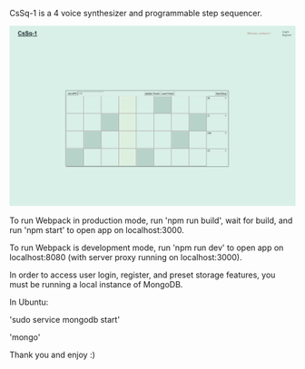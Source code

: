 CsSq-1 is a 4 voice synthesizer and programmable step sequencer.

![alt text](https://github.com/hankthetank27/CsSq-1/blob/main/readme_img/CsSq1.png)

To run Webpack in production mode, run 'npm run build', wait for build, and run 'npm start' to open app on localhost:3000.

To run Webpack is development mode, run 'npm run dev' to open app on localhost:8080 (with server proxy running on localhost:3000).

In order to access user login, register, and preset storage features, you must be running a local instance of MongoDB.

In Ubuntu: 

'sudo service mongodb start'

'mongo'

Thank you and enjoy :)